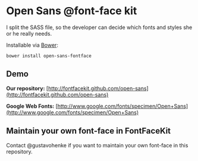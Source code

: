 # Open Sans @font-face kit

I split the SASS file, so the developer can decide which fonts and styles she or he really needs.

Installable via [Bower](http://twitter.github.com/bower/):
```
bower install open-sans-fontface
```

## Demo
__Our repository:__ [http://fontfacekit.github.com/open-sans](http://fontfacekit.github.com/open-sans)

__Google Web Fonts:__ [http://www.google.com/fonts/specimen/Open+Sans](http://www.google.com/fonts/specimen/Open+Sans)


## Maintain your own font-face in FontFaceKit
Contact @gustavohenke if you want to maintain your own font-face in this repository.
